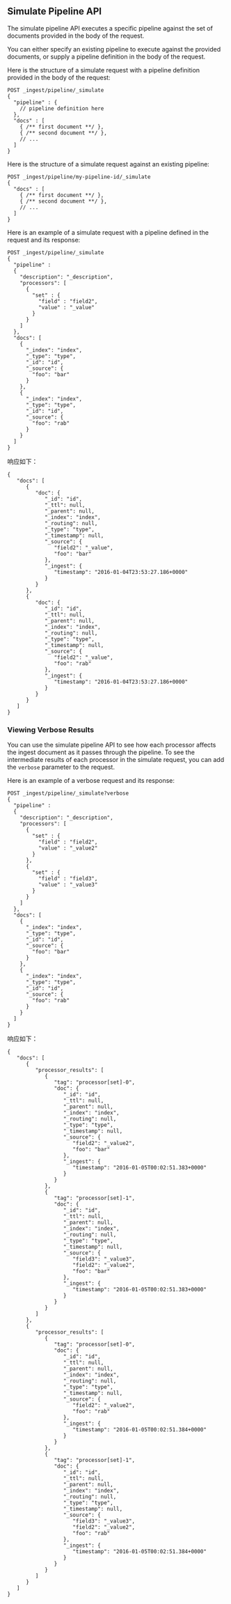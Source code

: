 ## Simulate Pipeline API

The simulate pipeline API executes a specific pipeline against the set of documents provided in the body of the request.

You can either specify an existing pipeline to execute against the provided documents, or supply a pipeline definition in the body of the request.

Here is the structure of a simulate request with a pipeline definition provided in the body of the request:
    
    
    POST _ingest/pipeline/_simulate
    {
      "pipeline" : {
        // pipeline definition here
      },
      "docs" : [
        { /** first document **/ },
        { /** second document **/ },
        // ...
      ]
    }

Here is the structure of a simulate request against an existing pipeline:
    
    
    POST _ingest/pipeline/my-pipeline-id/_simulate
    {
      "docs" : [
        { /** first document **/ },
        { /** second document **/ },
        // ...
      ]
    }

Here is an example of a simulate request with a pipeline defined in the request and its response:
    
    
    POST _ingest/pipeline/_simulate
    {
      "pipeline" :
      {
        "description": "_description",
        "processors": [
          {
            "set" : {
              "field" : "field2",
              "value" : "_value"
            }
          }
        ]
      },
      "docs": [
        {
          "_index": "index",
          "_type": "type",
          "_id": "id",
          "_source": {
            "foo": "bar"
          }
        },
        {
          "_index": "index",
          "_type": "type",
          "_id": "id",
          "_source": {
            "foo": "rab"
          }
        }
      ]
    }

响应如下：
    
    
    {
       "docs": [
          {
             "doc": {
                "_id": "id",
                "_ttl": null,
                "_parent": null,
                "_index": "index",
                "_routing": null,
                "_type": "type",
                "_timestamp": null,
                "_source": {
                   "field2": "_value",
                   "foo": "bar"
                },
                "_ingest": {
                   "timestamp": "2016-01-04T23:53:27.186+0000"
                }
             }
          },
          {
             "doc": {
                "_id": "id",
                "_ttl": null,
                "_parent": null,
                "_index": "index",
                "_routing": null,
                "_type": "type",
                "_timestamp": null,
                "_source": {
                   "field2": "_value",
                   "foo": "rab"
                },
                "_ingest": {
                   "timestamp": "2016-01-04T23:53:27.186+0000"
                }
             }
          }
       ]
    }

### Viewing Verbose Results

You can use the simulate pipeline API to see how each processor affects the ingest document as it passes through the pipeline. To see the intermediate results of each processor in the simulate request, you can add the `verbose` parameter to the request.

Here is an example of a verbose request and its response:
    
    
    POST _ingest/pipeline/_simulate?verbose
    {
      "pipeline" :
      {
        "description": "_description",
        "processors": [
          {
            "set" : {
              "field" : "field2",
              "value" : "_value2"
            }
          },
          {
            "set" : {
              "field" : "field3",
              "value" : "_value3"
            }
          }
        ]
      },
      "docs": [
        {
          "_index": "index",
          "_type": "type",
          "_id": "id",
          "_source": {
            "foo": "bar"
          }
        },
        {
          "_index": "index",
          "_type": "type",
          "_id": "id",
          "_source": {
            "foo": "rab"
          }
        }
      ]
    }

响应如下：
    
    
    {
       "docs": [
          {
             "processor_results": [
                {
                   "tag": "processor[set]-0",
                   "doc": {
                      "_id": "id",
                      "_ttl": null,
                      "_parent": null,
                      "_index": "index",
                      "_routing": null,
                      "_type": "type",
                      "_timestamp": null,
                      "_source": {
                         "field2": "_value2",
                         "foo": "bar"
                      },
                      "_ingest": {
                         "timestamp": "2016-01-05T00:02:51.383+0000"
                      }
                   }
                },
                {
                   "tag": "processor[set]-1",
                   "doc": {
                      "_id": "id",
                      "_ttl": null,
                      "_parent": null,
                      "_index": "index",
                      "_routing": null,
                      "_type": "type",
                      "_timestamp": null,
                      "_source": {
                         "field3": "_value3",
                         "field2": "_value2",
                         "foo": "bar"
                      },
                      "_ingest": {
                         "timestamp": "2016-01-05T00:02:51.383+0000"
                      }
                   }
                }
             ]
          },
          {
             "processor_results": [
                {
                   "tag": "processor[set]-0",
                   "doc": {
                      "_id": "id",
                      "_ttl": null,
                      "_parent": null,
                      "_index": "index",
                      "_routing": null,
                      "_type": "type",
                      "_timestamp": null,
                      "_source": {
                         "field2": "_value2",
                         "foo": "rab"
                      },
                      "_ingest": {
                         "timestamp": "2016-01-05T00:02:51.384+0000"
                      }
                   }
                },
                {
                   "tag": "processor[set]-1",
                   "doc": {
                      "_id": "id",
                      "_ttl": null,
                      "_parent": null,
                      "_index": "index",
                      "_routing": null,
                      "_type": "type",
                      "_timestamp": null,
                      "_source": {
                         "field3": "_value3",
                         "field2": "_value2",
                         "foo": "rab"
                      },
                      "_ingest": {
                         "timestamp": "2016-01-05T00:02:51.384+0000"
                      }
                   }
                }
             ]
          }
       ]
    }
